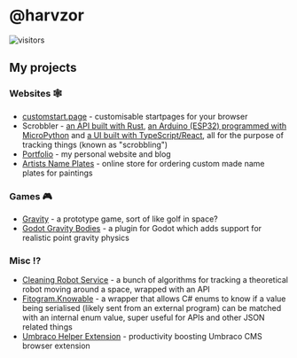 # @harvzor

![visitors](https://visitor-badge.glitch.me/badge?page_id=harvzor.visitor-badge)

## My projects

### Websites 🕸️

- [customstart.page](https://github.com/custom-start-page/customstart.page) - customisable startpages for your browser
- Scrobbler - [an API built with Rust](https://github.com/Harvzor/scrobbler-server), [an Arduino (ESP32) programmed with MicroPython](https://github.com/Harvzor/scrobbler-arduino) and [a UI built with TypeScript/React](https://github.com/Harvzor/scrobbler-ui), all for the purpose of tracking things (known as "scrobbling")
- [Portfolio](https://github.com/Harvzor/portfolio) - my personal website and blog
- [Artists Name Plates](https://artistsnameplates.co.uk) - online store for ordering custom made name plates for paintings

### Games 🎮️

- [Gravity](https://github.com/harvzor/gravity-game) - a prototype game, sort of like golf in space?
- [Godot Gravity Bodies](https://github.com/Harvzor/godot-gravity-bodies) - a plugin for Godot which adds support for realistic point gravity physics

### Misc ⁉️

- [Cleaning Robot Service](https://github.com/harvzor/cleaning-robot-service) - a bunch of algorithms for tracking a theoretical robot moving around a space, wrapped with an API
- [Fitogram.Knowable](https://github.com/fitogram/Fitogram.Knowable) - a wrapper that allows C# enums to know if a value being serialised (likely sent from an external program) can be matched with an internal enum value, super useful for APIs and other JSON related things
- [Umbraco Helper Extension](https://github.com/Harvzor/Umbraco-Helper-Extension) - productivity boosting Umbraco CMS browser extension
